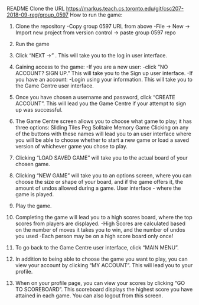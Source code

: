 README
Clone the URL https://markus.teach.cs.toronto.edu/git/csc207-2018-09-reg/group_0597
How to run the game:
1. Clone the repository
   -Copy group 0597 URL from above
   -File -> New -> Import new project from version control -> paste group 0597 repo
2. Run the game
3. Click  “NEXT ->” . This will take you to the log in user interface.
4. Gaining access to the game:
   -If you are a new user:
       -click “NO ACCOUNT? SIGN UP.” This will take you to the Sign up user interface.
   -If you have an account:
       -Login using your information. This will take you to the Game Centre user interface.
5. Once you have chosen a username and password, click “CREATE ACCOUNT”. This will lead you
the Game Centre if your attempt to sign up was successful.
6. The Game Centre screen allows you to choose what game to play; it has three options:
Sliding Tiles
Peg Solitaire
Memory Game
Clicking on any of the buttons with these names will lead you to an user interface
where you will be able to choose whether to start a new game or load a saved version of whichever game you chose to play.
7. Clicking “LOAD SAVED GAME” will take you to the actual board of your chosen game.
8. Clicking “NEW GAME” will take you to an options screen, where you can choose the size or shape of your board, and if the game offers it, the amount of undos allowed during a game.
User interface - where the game is played.
8. Play the game.
9. Completing the game will lead you to a high scores board, where the top scores from players are displayed.
   -High Scores are calculated based on the number of moves it takes you to win, and the number of undos you used
   -Each person may be on a high score board only once!
10. To go back to the Game Centre user interface, click “MAIN MENU”.

11. In addition to being able to choose the game you want to play, you can view your account by clicking “MY ACCOUNT”.
This will lead you to your profile.
11. When on your profile page, you can view your scores by clicking “GO TO SCOREBOARD”. This scoreboard displays the highest score you have attained in each game. You can also logout from this screen.


